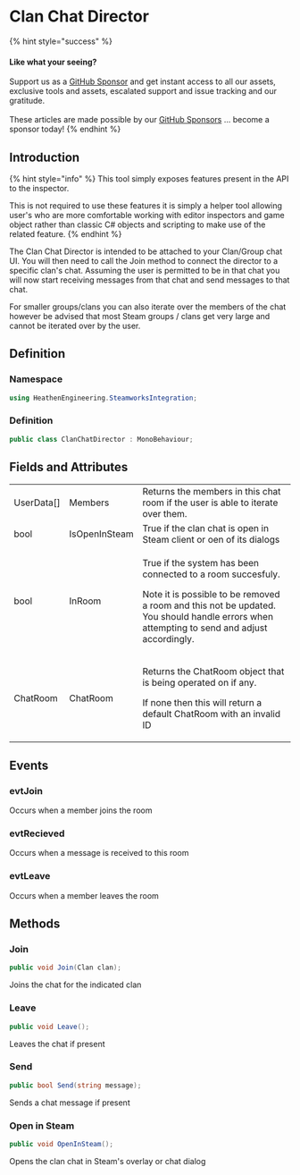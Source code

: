 # Clan Chat Director

{% hint style="success" %}
#### Like what your seeing?

Support us as a [GitHub Sponsor](../../../../become-a-sponsor/) and get instant access to all our assets, exclusive tools and assets, escalated support and issue tracking and our gratitude.\
\
These articles are made possible by our [GitHub Sponsors](../../../../become-a-sponsor/) ... become a sponsor today!
{% endhint %}

## &#x20;Introduction

{% hint style="info" %}
This tool simply exposes features present in the API to the inspector.



This is not required to use these features it is simply a helper tool allowing user's who are more comfortable working with editor inspectors and game object rather than classic C# objects and scripting to make use of the related feature.
{% endhint %}

The Clan Chat Director is intended to be attached to your Clan/Group chat UI. You will then need to call the Join method to connect the director to a specific clan's chat. Assuming the user is permitted to be in that chat you will now start receiving messages from that chat and send messages to that chat.&#x20;

For smaller groups/clans you can also iterate over the members of the chat however be advised that most Steam groups / clans get very large and cannot be iterated over by the user.

## Definition

### Namespace

```csharp
using HeathenEngineering.SteamworksIntegration;
```

### Definition

```csharp
public class ClanChatDirector : MonoBehaviour;
```

## Fields and Attributes

|             |               |                                                                                                                                                                                                                            |
| ----------- | ------------- | -------------------------------------------------------------------------------------------------------------------------------------------------------------------------------------------------------------------------- |
| UserData\[] | Members       | Returns the members in this chat room if the user is able to iterate over them.                                                                                                                                            |
| bool        | IsOpenInSteam | True if the clan chat is open in Steam client or oen of its dialogs                                                                                                                                                        |
| bool        | InRoom        | <p>True if the system has been connected to a room succesfuly.</p><p></p><p>Note it is possible to be removed a room and this not be updated. You should handle errors when attempting to send and adjust accordingly.</p> |
| ChatRoom    | ChatRoom      | <p>Returns the ChatRoom object that is being operated on if any.</p><p></p><p>If none then this will return a default ChatRoom with an invalid ID</p>                                                                      |

## Events

### evtJoin

Occurs when a member joins the room

### evtRecieved

Occurs when a message is received to this room

### evtLeave

Occurs when a member leaves the room

## Methods

### Join

```csharp
public void Join(Clan clan);
```

Joins the chat for the indicated clan

### Leave

```csharp
public void Leave();
```

Leaves the chat if present

### Send

```csharp
public bool Send(string message);
```

Sends a chat message if present

### Open in Steam

```csharp
public void OpenInSteam();
```

Opens the clan chat in Steam's overlay or chat dialog


